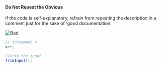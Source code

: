 <div id="title">

#### Do Not Repeat the Obvious

</div>

<div id="body">

If the code is self-explanatory, refrain from repeating the description in a comment just for the sake of 'good documentation'.

![][Bad]
```java
// increment x
x++;

//trim the input
trimInput();
```

[Bad]: {{baseUrl}}/images/Bad.png "Bad"

</div>
